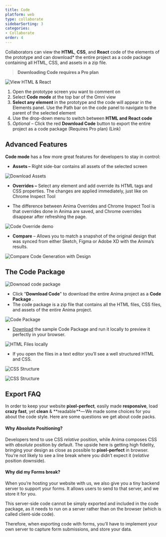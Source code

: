 ```yaml
---
title: Code
platform: web
type: collaborate
sidebarSorting: 3
categories: 
- Collaborate
order: 4
---
```


Collaborators can view the **HTML**, **CSS**, and **React** code of the elements of the prototype and can download* the entire project as a code package containing all HTML, CSS, and assets in a zip file.

> **Downloading Code requires a Pro plan**

![View HTML & React](https://s3.amazonaws.com/animaapp/docs/web-app/Anima%204%20-%20Code%20-%20HTML%20React.png)

1.  Open the prototype screen you want to comment on
2.  Select **Code mode** at the top bar of the Omni view
3.  **Select any element**  in the prototype  and the code will appear in the Elements panel. Use the Path bar on the code panel to navigate to the parent of the selected element
4.  Use the drop-down menu to switch between **HTML and React code**
5.  _Optional_ – Click the red **Download Code** button to export the entire project as a code package (Requires Pro plan) (Link)


## **Advanced Features**

**Code mode** has a few more great features for developers to stay in control:

-   **Assets –** Right side-bar contains all assets of the selected screen
  
![Download Assets](https://s3.amazonaws.com/animaapp/docs/web-app/Anima%204%20-%20%20Code%20-%20Assets.png)

-   **Overrides –** Select any element and add override its HTML tags and CSS properties. The changes are applied immediately, just like on Chrome Inspect Tool

- The difference between Anima Overrides and Chrome Inspect Tool is that overrides done in Anima are saved, and Chrome overrides disappear after refreshing the page.


![Code Override demo](https://s3.amazonaws.com/animaapp/docs/web-app/Anima%204%20-%20Code%20-%20Override%20opt.gif)

-   **Compare**  – Allows you to match a snapshot of the original design that was synced from either Sketch, Figma or Adobe XD with the Anima’s results.

![Compare Code Generation with Design](https://s3.amazonaws.com/animaapp/docs/web-app/Anima%204%20-%20Code%20-%20Compare%20slider.gif)

## The Code Package
![Downoad code package](https://s3.amazonaws.com/animaapp/docs/web-app/Anima%204%20-%20Export%20code.png)

 - Click "**Download Code**" to download the entire Anima project as a **Code Package** . 
- The code package is a zip file that contains all the HTML files, CSS files, and assets of the entire Anima project.


![Code Package](https://s3.amazonaws.com/animaapp/docs/web-app/Anima%204%20-%20Code%20package.png)

-  [Download](https://s3.amazonaws.com/animaapp/tutorials/Anima%203.0%20Code%20Package%20Sample.zip) the sample Code Package and run it locally to preview it perfectly in your browser.

![HTML Files locally](https://downloads.intercomcdn.com/i/o/95946171/ac800bee0f0f17046bb6e40e/1%2AYDIyhtQnkGiqtkBQQCYjpA.png)

- If you open the files in a text editor you’ll see a well structured HTML and CSS.

![CSS Structure](https://downloads.intercomcdn.com/i/o/95946174/5f1c4df3908408ac2d1196a1/1%2AgqcF2yZX74Rtk5pkn1YTbw.png)

![CSS Structure](https://downloads.intercomcdn.com/i/o/95946175/a309cb5874ab6d7a51cb08dd/1%2A8ww5nOrz-WFWquqwgQW2xQ.png)

## Export FAQ

In order to keep your website **pixel-perfect**, easily made **responsive**, load **crazy fast**, yet **clean** & **readable **— We made some choices for you about the code style. Here are some questions we get about code packs.

#### **Why Absolute Positioning?**

Developers tend to use CSS _relative_ position, while Anima composes CSS with _absolute_ position by default. The upside here is getting high fidelity, bringing your design as close as possible to **pixel-perfect** in browser. You’re not likely to see a line break where you didn’t expect it (_relative_ position downside).

####  Why did my Forms break?

When you’re hosting your website with us, we also give you a tiny backend server to support your forms. It allows users to send to that server, and we store it for you.

This server-side code cannot be simply exported and included in the code package, as it needs to run on a server rather than on the browser (which is called client-side code).

Therefore, when exporting code with forms, you’ll have to implement your own server to capture form submissions, and store your data.
